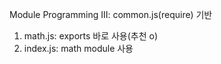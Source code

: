 Module Programming III: common.js(require) 기반

1) math.js: exports 바로 사용(추천 o)
2) index.js: math module 사용
